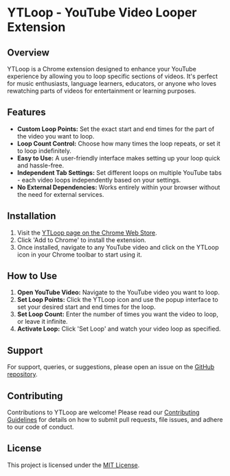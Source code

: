 # YTLoop - YouTube Video Looper Extension

## Overview

YTLoop is a Chrome extension designed to enhance your YouTube experience by allowing you to loop specific sections of videos. It's perfect for music enthusiasts, language learners, educators, or anyone who loves rewatching parts of videos for entertainment or learning purposes.

## Features

- **Custom Loop Points:** Set the exact start and end times for the part of the video you want to loop.
- **Loop Count Control:** Choose how many times the loop repeats, or set it to loop indefinitely.
- **Easy to Use:** A user-friendly interface makes setting up your loop quick and hassle-free.
- **Independent Tab Settings:** Set different loops on multiple YouTube tabs - each video loops independently based on your settings.
- **No External Dependencies:** Works entirely within your browser without the need for external services.

## Installation

1. Visit the [YTLoop page on the Chrome Web Store](https://chromewebstore.google.com/detail/ytloop/fgcnicbbpgekbpfhjalafepfgnecaglj).
2. Click 'Add to Chrome' to install the extension.
3. Once installed, navigate to any YouTube video and click on the YTLoop icon in your Chrome toolbar to start using it.

## How to Use

1. **Open YouTube Video:** Navigate to the YouTube video you want to loop.
2. **Set Loop Points:** Click the YTLoop icon and use the popup interface to set your desired start and end times for the loop.
3. **Set Loop Count:** Enter the number of times you want the video to loop, or leave it infinite.
4. **Activate Loop:** Click 'Set Loop' and watch your video loop as specified.

## Support

For support, queries, or suggestions, please open an issue on the [GitHub repository](Your-GitHub-Repo-Link).

## Contributing

Contributions to YTLoop are welcome! Please read our [Contributing Guidelines](Your-GitHub-Repo-Link/CONTRIBUTING.md) for details on how to submit pull requests, file issues, and adhere to our code of conduct.

## License

This project is licensed under the [MIT License](Your-GitHub-Repo-Link/LICENSE).
